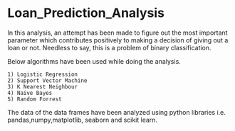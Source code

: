 # Loan_Prediction_Analysis

In this analysis, an attempt has been made to figure out the most important parameter which contributes positively to making a decision of giving out a loan or not. Needless to say, this is a problem of binary classification.

Below algorithms have been used while doing the analysis.

    1) Logistic Regression
    2) Support Vector Machine
    3) K Nearest Neighbour 
    4) Naive Bayes
    5) Random Forrest
  
The data of the data frames have been analyzed using python libraries i.e. pandas,numpy,matplotlib, seaborn and scikit learn.
